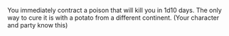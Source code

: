 You immediately contract a poison that will kill you in 1d10 days. The only way to cure it is with a potato from a different continent. (Your character and party know this) 